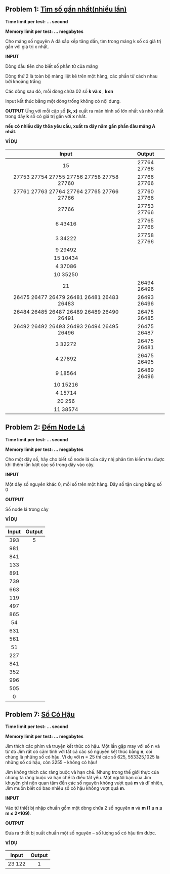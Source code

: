 ## Problem 1: [Tìm số gần nhất(nhiều lần)](https://github.com/trankha1655/CS114_ML/blob/main/Assignments/Tu%E1%BA%A7n%201.2%20-%20t%C4%83ng%20t%E1%BB%91c%20t%E1%BB%AB%20t%E1%BB%AB/Tim_So_Gan_Nhat.py)
**Time limit per test: ... second**

**Memory limit per test: ... megabytes**

Cho mảng số nguyên A đã sắp xếp tăng dần, tìm trong mảng k số có giá trị gần với giá trị x nhất.

**INPUT**

Dòng đầu tiên cho biết số phần tử của mảng

Dòng thứ 2 là toàn bộ mảng liệt kê trên một hàng, các phần tử cách nhau bởi khoảng trắng

Các dòng sau đó, mỗi dòng chứa 02 số **k  và x** , **k≤n**

Input kết thúc bằng một dòng trống không có nội dung.

**OUTPUT**
Ứng với mỗi cặp số **(k, x)** xuất ra màn hình số lớn nhất và nhỏ nhất trong dãy **k** số có giá trị gần với **x** nhất.

**nếu có nhiều dãy thõa yêu cầu, xuất ra dãy nằm gần phần đàu mảng A nhất.**

**VÍ DỤ**

| Input | Output |
|:---:|:---:|
| 15 | 27764 27766
| 27753 27754 27755 27756 27758 27758 27760 | 27766 27766|
|27761 27763 27764 27764 27765 27766 27766 | 27760 27766|
| 27766| 27753 27766|
|6 43416 | 27765 27766|
| 3 34222| 27758 27766|
| 9 29492 |
| 15 10434| |
|4 37086 |
| 10 35250 | |
| 21 | 26494 26496|
| 26475 26477 26479 26481 26481 26483 26483 | 26493 26496|
| 26484 26485 26487 26489 26489 26490 26491| 26475 26485|
| 26492 26492 26493 26493 26494 26495 26496 | 26475 26487|
| 3 32272 | 26475 26481|
| 4 27892 | 26475 26495|
| 9 18564 | 26489 26496|
| 10 15216 | |
| 4 15714 | |
|20 256 | |
| 11 38574 | |

## Problem 2: [Đếm Node Lá](https://github.com/trankha1655/CS114_ML/blob/main/Assignments/Tu%E1%BA%A7n%201.2%20-%20t%C4%83ng%20t%E1%BB%91c%20t%E1%BB%AB%20t%E1%BB%AB/Dem_Node_La.py)
**Time limit per test: ... second**

**Memory limit per test: ... megabytes**

Cho một dãy số, hãy cho biết số node lá của cây nhị phân tìm kiếm thu được khi thêm lần lượt các số 
trong dãy vào cây.

**INPUT**

Một dãy số nguyên khác 0, mỗi số trên một hàng. Dãy số tận cùng bằng số 0

**OUTPUT**

Số node lá trong cây

**VÍ DỤ**

| Input | Output |
|:---:|:---:|
| 393 | 5|
| 981 | |
| 841 | |
| 133 | |
| 891 | |
| 739 | |
| 663 | |
| 119 | |
| 497 | |
| 865 | |
| 54 | |
| 631 | |
| 561 | |
| 51 | |
| 227 | |
| 841 | |
| 352 | |
| 996 | |
| 505 | |
| 0 | |

## Problem 7: [Số Có Hậu](https://github.com/trankha1655/CS114_ML/blob/main/Assignments/Tu%E1%BA%A7n%201.2%20-%20t%C4%83ng%20t%E1%BB%91c%20t%E1%BB%AB%20t%E1%BB%AB/So_Co_Hau.py)
**Time limit per test: ... second**

**Memory limit per test: ... megabytes**

Jim thích các phim và truyện kết thúc có hậu. Một lần gặp may với số n và từ đó Jim rất có cảm tình với tất cả 
các số nguyên kết thúc bằng **n**, coi chúng là những số có hậu. Ví dụ với **n** = 25 thì các số 625, 
553325,1025 là những số có hậu, còn 3255 – không có hậu!

Jim không thích các ràng buộc và hạn chế. Nhưng trong thế giới thực của chúng ta ràng buộc và 
hạn chế là điều tất yếu. Một người bạn của Jim khuyên chỉ nên quan tâm đến các số nguyên không vượt quá **m** 
và dĩ nhiên, Jim muốn biết có bao nhiêu số có hậu không vượt quá **m**.

**INPUT**

Vào từ thiết bị nhập chuẩn gồm một dòng chứa 2 số nguyên **n** và **m (1 ≤ n ≤ m ≤ 2×109)**.

**OUTPUT**

Đưa ra thiết bị xuất chuẩn một số nguyên – số lượng số có hậu tìm được.

**VÍ DỤ**

| Input | Output |
|:---:|:---:|
| 23 122 | 1|








